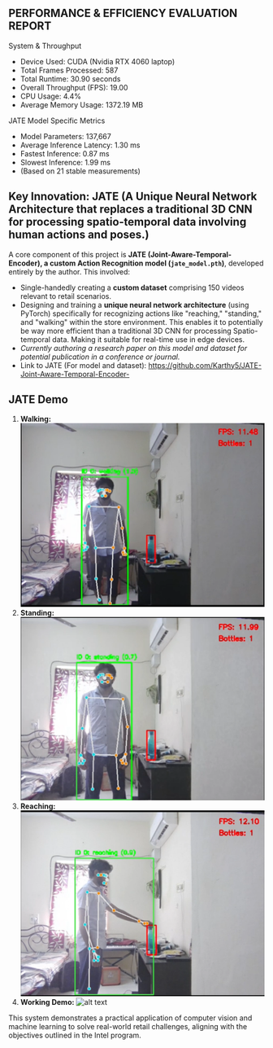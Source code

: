 ## PERFORMANCE & EFFICIENCY EVALUATION REPORT
System & Throughput
* Device Used: CUDA (Nvidia RTX 4060 laptop)
* Total Frames Processed: 587
* Total Runtime: 30.90 seconds
* Overall Throughput (FPS): 19.00
* CPU Usage: 4.4%
* Average Memory Usage: 1372.19 MB

JATE Model Specific Metrics
* Model Parameters: 137,667
* Average Inference Latency: 1.30 ms
* Fastest Inference: 0.87 ms
* Slowest Inference: 1.99 ms
* (Based on 21 stable measurements)

## Key Innovation: JATE (A Unique Neural Network Architecture that replaces a traditional 3D CNN for processing spatio-temporal data involving human actions and poses.)
A core component of this project is **JATE (Joint-Aware-Temporal-Encoder), a custom Action Recognition model (`jate_model.pth`)**, developed entirely by the author. This involved:
*   Single-handedly creating a **custom dataset** comprising 150 videos relevant to retail scenarios.
*   Designing and training a **unique neural network architecture** (using PyTorch) specifically for recognizing actions like "reaching," "standing," and "walking" within the store environment. This enables it to potentially be way more efficient than a traditional 3D CNN for processing Spatio-temporal data. Making it suitable for real-time use in edge devices. 
*   *Currently authoring a research paper on this model and dataset for potential publication in a conference or journal.*
*   Link to JATE (For model and dataset): https://github.com/Karthy5/JATE-Joint-Aware-Temporal-Encoder-

## JATE Demo
1.  **Walking:**
![alt text](https://github.com/Karthy5/JATE-Joint-Aware-Temporal-Encoder-/blob/main/jate_working_pics/Screenshot%202025-04-06%20084601.png?raw=true)
2.  **Standing:**
![alt text](https://github.com/Karthy5/JATE-Joint-Aware-Temporal-Encoder-/blob/main/jate_working_pics/Screenshot%202025-04-06%20084635.png?raw=true)
3.  **Reaching:**
![alt text](https://github.com/Karthy5/JATE-Joint-Aware-Temporal-Encoder-/blob/main/jate_working_pics/Screenshot%202025-04-06%20084658.png?raw=true)
4.  **Working Demo:**
![alt text](https://github.com/Karthy5/JATE-Joint-Aware-Temporal-Encoder-/blob/main/jate_working_pics/jate_video_demo.gif?raw=true)

This system demonstrates a practical application of computer vision and machine learning to solve real-world retail challenges, aligning with the objectives outlined in the Intel program.

